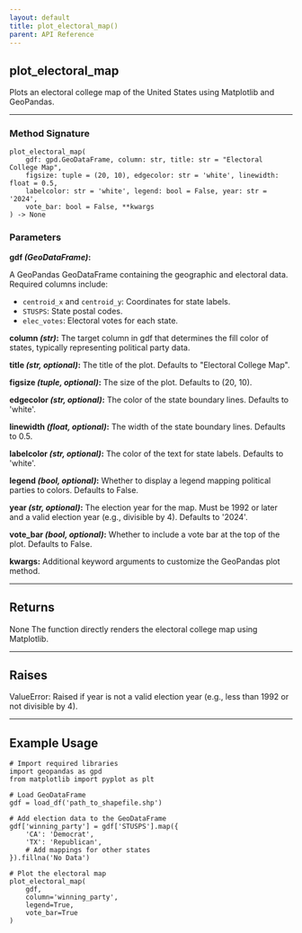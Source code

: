 ```yaml
---
layout: default
title: plot_electoral_map()
parent: API Reference
---
```


## plot_electoral_map

Plots an electoral college map of the United States using Matplotlib and GeoPandas.

---

### Method Signature

```
plot_electoral_map(
    gdf: gpd.GeoDataFrame, column: str, title: str = "Electoral College Map", 
    figsize: tuple = (20, 10), edgecolor: str = 'white', linewidth: float = 0.5, 
    labelcolor: str = 'white', legend: bool = False, year: str = '2024', 
    vote_bar: bool = False, **kwargs
) -> None
```

### Parameters

**gdf *(GeoDataFrame)*:**

A GeoPandas GeoDataFrame containing the geographic and electoral data.
Required columns include:
- `centroid_x` and `centroid_y`: Coordinates for state labels.
- `STUSPS`: State postal codes.
- `elec_votes`: Electoral votes for each state.

**column *(str)*:**
The target column in gdf that determines the fill color of states, typically representing political party data.

**title *(str, optional)*:**
The title of the plot. Defaults to "Electoral College Map".

**figsize *(tuple, optional)*:**
The size of the plot. Defaults to (20, 10).

**edgecolor *(str, optional)*:**
The color of the state boundary lines. Defaults to 'white'.

**linewidth *(float, optional)*:**
The width of the state boundary lines. Defaults to 0.5.

**labelcolor *(str, optional)*:**
The color of the text for state labels. Defaults to 'white'.

**legend *(bool, optional)*:**
Whether to display a legend mapping political parties to colors. Defaults to False.

**year *(str, optional)*:**
The election year for the map. Must be 1992 or later and a valid election year (e.g., divisible by 4). Defaults to '2024'.

**vote_bar *(bool, optional)*:**
Whether to include a vote bar at the top of the plot. Defaults to False.

**kwargs:**
Additional keyword arguments to customize the GeoPandas plot method.

---

## Returns

None
The function directly renders the electoral college map using Matplotlib.

---

## Raises

ValueError:
Raised if year is not a valid election year (e.g., less than 1992 or not divisible by 4).

---

## Example Usage

```
# Import required libraries
import geopandas as gpd
from matplotlib import pyplot as plt

# Load GeoDataFrame
gdf = load_df('path_to_shapefile.shp')

# Add election data to the GeoDataFrame
gdf['winning_party'] = gdf['STUSPS'].map({
    'CA': 'Democrat', 
    'TX': 'Republican',
    # Add mappings for other states
}).fillna('No Data')

# Plot the electoral map
plot_electoral_map(
    gdf, 
    column='winning_party', 
    legend=True, 
    vote_bar=True
)
```